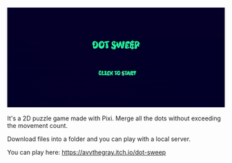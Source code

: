 ![](https://github.com/avvprime/Dot-Sweep/blob/main/dotsweep-gameplay.gif)

It's a 2D puzzle game made with Pixi. 
Merge all the dots without exceeding the movement count.

Download files into a folder and you can play with a local server.

You can play here:
https://avvthegray.itch.io/dot-sweep
